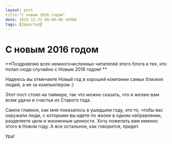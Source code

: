 ```yaml
---
layout: post
title:"С новым 2016 годом"
date: 2015-12-31 00:00:00 +0300
tags: [Imported]
---
```

# С новым 2016 годом

**Поздравляю всех немногочисленных читателей этого блога и тех, кто попал сюда случайно с Новым 2016 годом! **

Надеюсь вы отмечаете Новый год в хорошей компании самых близких людей, а не за компьютером :)

Этот пост стоял на таймере, так что можно сказать, что я желаю вам всем удачи и счастья из Старого года.

Самое главное, как мне показалось в ушедшем году, это то, чтобы вас окружали люди, с которыми вы идете по жизни в одном направлении, разделяете цели и жизненные ценности. Хочу пожелать вам именно этого в Новом году. А все остальное, как говорится, придет.

Ура!